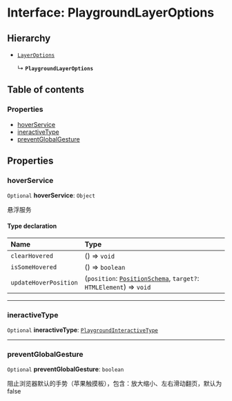 # Interface: PlaygroundLayerOptions

## Hierarchy

* [`LayerOptions`](/auto-docs/free-layout-editor/variables/LayerOptions-1.md)

  ↳ **`PlaygroundLayerOptions`**

## Table of contents

### Properties

* [hoverService](/auto-docs/free-layout-editor/interfaces/PlaygroundLayerOptions.md#hoverservice)
* [ineractiveType](/auto-docs/free-layout-editor/interfaces/PlaygroundLayerOptions.md#ineractivetype)
* [preventGlobalGesture](/auto-docs/free-layout-editor/interfaces/PlaygroundLayerOptions.md#preventglobalgesture)

## Properties

### hoverService

`Optional` **hoverService**: `Object`

悬浮服务

#### Type declaration

| Name | Type |
| :------ | :------ |
| `clearHovered` | () => `void` |
| `isSomeHovered` | () => `boolean` |
| `updateHoverPosition` | (`position`: [`PositionSchema`](/auto-docs/free-layout-editor/interfaces/PositionSchema.md), `target?`: `HTMLElement`) => `void` |

***

### ineractiveType

`Optional` **ineractiveType**: [`PlaygroundInteractiveType`](/auto-docs/free-layout-editor/types/PlaygroundInteractiveType.md)

***

### preventGlobalGesture

`Optional` **preventGlobalGesture**: `boolean`

阻止浏览器默认的手势（苹果触摸板），包含：放大缩小、左右滑动翻页，默认为 false
